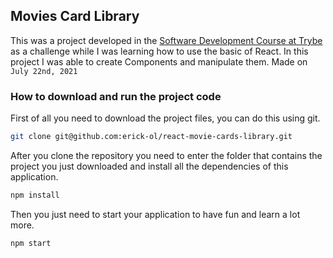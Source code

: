 ## Movies Card Library

This was a project developed in the [Software Development Course at Trybe](https://www.betrybe.com/formacao-desenvolvimento-web) as a challenge while I was learning how to use the basic of React. In this project I was able to create Components and manipulate them. Made on ```July 22nd, 2021```

### How to download and run the project code

First of all you need to download the project files, you can do this using git.

```bash
git clone git@github.com:erick-ol/react-movie-cards-library.git
```

After you clone the repository you need to enter the folder that contains the project you just downloaded and install all the dependencies of this application.

```bash
npm install
```

Then you just need to start your application to have fun and learn a lot more.

```bash
npm start
```
